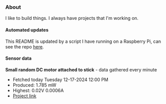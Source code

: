 ### About
I like to build things. I always have projects that I'm working on.

#### Automated updates
This README is updated by a script I have running on a Raspberry Pi, can see the repo [here](https://github.com/jdc-cunningham/raspi-git-repo-updater).

#### Sensor data


**Small random DC motor attached to stick** - data gathered every minute
- Fetched today Tuesday 12-17-2024 12:00 PM
- Produced: 1.785 mW
- Highest: 0.02V 0.0006A
- [Project link](https://github.com/jdc-cunningham/turbine-raspi)